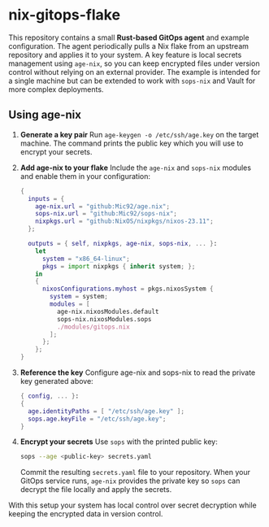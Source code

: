 # nix-gitops-flake

This repository contains a small **Rust-based GitOps agent** and example
configuration. The agent periodically pulls a Nix flake from an upstream
repository and applies it to your system. A key feature is local secrets
management using `age-nix`, so you can keep encrypted files under version
control without relying on an external provider. The example is intended for a
single machine but can be extended to work with `sops-nix` and Vault for more
complex deployments.

## Using age-nix

1. **Generate a key pair**
   Run `age-keygen -o /etc/ssh/age.key` on the target machine. The command
   prints the public key which you will use to encrypt your secrets.

2. **Add age-nix to your flake**
   Include the `age-nix` and `sops-nix` modules and enable them in your
   configuration:

   ```nix
   {
     inputs = {
       age-nix.url = "github:Mic92/age.nix";
       sops-nix.url = "github:Mic92/sops-nix";
       nixpkgs.url = "github:NixOS/nixpkgs/nixos-23.11";
     };

     outputs = { self, nixpkgs, age-nix, sops-nix, ... }:
       let
         system = "x86_64-linux";
         pkgs = import nixpkgs { inherit system; };
       in
       {
         nixosConfigurations.myhost = pkgs.nixosSystem {
           system = system;
           modules = [
             age-nix.nixosModules.default
             sops-nix.nixosModules.sops
             ./modules/gitops.nix
           ];
         };
       };
   }
   ```

3. **Reference the key**
   Configure age-nix and sops-nix to read the private key generated above:

   ```nix
   { config, ... }:
   {
     age.identityPaths = [ "/etc/ssh/age.key" ];
     sops.age.keyFile = "/etc/ssh/age.key";
   }
   ```

4. **Encrypt your secrets**
   Use `sops` with the printed public key:

   ```bash
   sops --age <public-key> secrets.yaml
   ```

   Commit the resulting `secrets.yaml` file to your repository. When your
   GitOps service runs, `age-nix` provides the private key so `sops` can
   decrypt the file locally and apply the secrets.

With this setup your system has local control over secret decryption while
keeping the encrypted data in version control.
